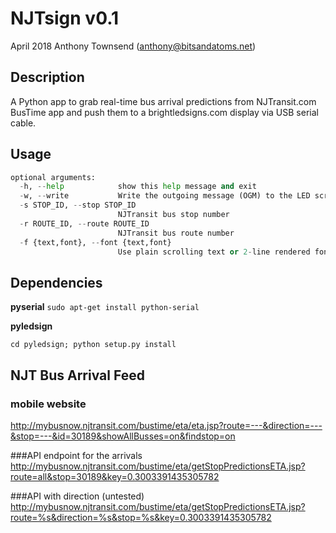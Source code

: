 # NJTsign v0.1
April 2018 
Anthony Townsend (anthony@bitsandatoms.net)

## Description

A Python app to grab real-time bus arrival predictions from NJTransit.com BusTime app and push them to a brightledsigns.com display via USB serial cable.

## Usage

```njtsign.py [-h] [-w] -s STOP_ID -r ROUTE_ID [-f {text,font}]
optional arguments:
  -h, --help            show this help message and exit
  -w, --write           Write the outgoing message (OGM) to the LED screen
  -s STOP_ID, --stop STOP_ID
                        NJTransit bus stop number
  -r ROUTE_ID, --route ROUTE_ID
                        NJTransit bus route number
  -f {text,font}, --font {text,font}
                        Use plain scrolling text or 2-line rendered fonts
```

## Dependencies

**pyserial**
```sudo apt-get install python-serial```

**pyledsign**

```git clone git@github.com:BrightLedSigns/pyledsign.git
cd pyledsign; python setup.py install
```

## NJT Bus Arrival Feed

### mobile website
http://mybusnow.njtransit.com/bustime/eta/eta.jsp?route=---&direction=---&stop=---&id=30189&showAllBusses=on&findstop=on

###API endpoint for the arrivals
http://mybusnow.njtransit.com/bustime/eta/getStopPredictionsETA.jsp?route=all&stop=30189&key=0.3003391435305782

###API with direction (untested) 
http://mybusnow.njtransit.com/bustime/eta/getStopPredictionsETA.jsp?route=%s&direction=%s&stop=%s&key=0.3003391435305782

